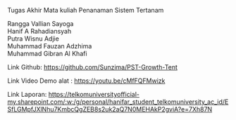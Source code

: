 Tugas Akhir Mata kuliah Penanaman Sistem Tertanam

Rangga Vallian Sayoga\
Hanif A Rahadiansyah\
Putra Wisnu Adjie\
Muhammad Fauzan Adzhima\
Muhammad Gibran Al Khafi

Link Github: https://github.com/Sunzima/PST-Growth-Tent

Link Video Demo alat : https://youtu.be/cMfFQFMwizk

Link Laporan: https://telkomuniversityofficial-my.sharepoint.com/:w:/g/personal/hanifar_student_telkomuniversity_ac_id/ESfLGMpfJXlNhu7KmbcQgZEB8s2uk2aQ7N0MEHAkP2gviA?e=7Xh87N
